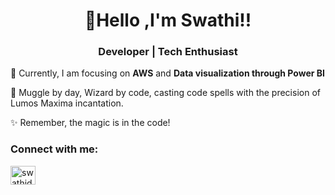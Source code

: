<h1 align="center">👋Hello ,I'm Swathi!!</h1>
<h3 align="center">Developer | Tech Enthusiast  </h3>


🌱 Currently, I am focusing on **AWS** and **Data visualization through Power BI**


🔮 Muggle by day, Wizard by code, casting code spells with the precision of  Lumos Maxima incantation.


✨ Remember, the magic is in the code!


<h3 align="left">Connect with me:</h3>
<p align="left">
<a href="https://linkedin.com/in/swathidharmasankaran" target="blank"><img align="center" src="https://raw.githubusercontent.com/rahuldkjain/github-profile-readme-generator/master/src/images/icons/Social/linked-in-alt.svg" alt="swathidharmasankaran" height="30" width="40" /></a>
</p>

